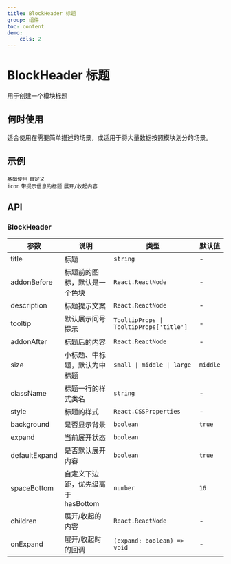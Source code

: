 ```yaml
---
title: BlockHeader 标题
group: 组件
toc: content
demo:
    cols: 2
---
```


# BlockHeader 标题

用于创建一个模块标题

## 何时使用

适合使用在需要简单描述的场景，或适用于将大量数据按照模块划分的场景。

## 示例

<code src="./demos/basic.tsx" description="配置大小、tooltip、描述">基础使用</code>
<code src="./demos/addonBefore.tsx" description="通过 `addonBefore` 可以设置标题前的图标，不设置时默认是一个色块，设置为假值(`undefined` 除外)不展示图标">自定义 icon</code>
<code src="./demos/addonAfter.tsx" description="通过 `addonAfter` 可以设置后缀自定义内容块">带提示信息的标题</code>
<code src="./demos/expand.tsx" description="若存在 `children` 则支持展开">展开/收起内容</code>

## API

### BlockHeader

| 参数              | 说明                               | 类型                        | 默认值   |
| ----------------- | ---------------------------------- | --------------------------- | -------- |
| title             | 标题                               | `string`                    | -        |
| addonBefore       | 标题前的图标，默认是一个色块       | `React.ReactNode`           | -        |
| description       | 标题提示文案                       | `React.ReactNode`           | -        |
| tooltip           | 默认展示问号提示                   | `TooltipProps \| TooltipProps['title']` | -        |
| addonAfter        | 标题后的内容                       | `React.ReactNode`           | -        |
| size              | 小标题、中标题，默认为中标题       | `small \| middle \| large`  | `middle` |
| className         | 标题一行的样式类名                 | `string`                                | -        |
| style             | 标题的样式                         | `React.CSSProperties`                   | -        |
| background        | 是否显示背景                       | `boolean`                   | `true`   |
| expand            | 当前展开状态                              | `boolean`                   |         |
| defaultExpand     | 是否默认展开内容                   | `boolean`                   | `true`   |
| spaceBottom       | 自定义下边距，优先级高于 hasBottom | `number`                    | `16`      |
| children          | 展开/收起的内容                    | `React.ReactNode`           | -        |
| onExpand          | 展开/收起时的回调                         | `(expand: boolean) => void` | -       |
